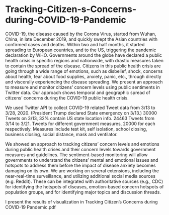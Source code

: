 # Tracking-Citizen-s-Concerns-during-COVID-19-Pandemic

COVID-19, the disease caused by the Corona Virus, started from Wuhan, China, in late December 2019, and quickly swept the Asian countries with confirmed cases and deaths. Within two and half months, it started spreading to European countries, and to the US, triggering the pandemic declaration by WHO. Governments around the globe have declared a public health crisis in specific regions and nationwide, with drastic measures taken to contain the spread of the disease. Citizens in this public health crisis are going through a wide range of emotions, such as disbelief, shock, concerns about health, fear about food supplies, anxiety, panic, etc., through directly and viscerally experiencing the disease spreading. We present an approach to measure and monitor citizens’ concern levels using public sentiments in Twitter data. Our approach shows temporal and geographic spread of citizens’ concerns during the COVID-19 public health crisis.

We used Twitter API to collect COVID-19 related Tweet data from 3/13 to 3/28, 2020.
(President Trump declared State emergency on 3/13.)
30000 Tweets on 3/13, 32% contain US state location info.
24463 Tweets from 3/14 to 3/21.
Tweets for different government measures, 20000 for each respectively. Measures include test kit, self isolation, school closing, business closing, social distance, mask and ventilator.

We showed an approach to tracking citizens’ concern levels and emotions during public health crises and their concern levels towards government measures and guidelines. The sentiment-based monitoring will allow governments to understand the citizens’ mental and emotional issues and hotspots to address them before the impact of disease anxiety becomes damaging on its own. We are working on several extensions, including the near-real-time surveillance, and utilizing additional social media sources (e.g. Reddit). These can be integrated with authoritative sources (e.g., CDC) for identifying the hotspots of diseases, emotion-based concern hotspots of population groups, and for identifying major topics and discussion threads.

I present the results of visualization in Tracking Citizen’s Concerns during COVID-19 Pandemic.pdf
